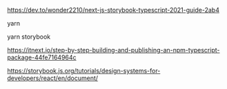 https://dev.to/wonder2210/next-js-storybook-typescript-2021-guide-2ab4

yarn 

yarn storybook

https://itnext.io/step-by-step-building-and-publishing-an-npm-typescript-package-44fe7164964c

https://storybook.js.org/tutorials/design-systems-for-developers/react/en/document/

